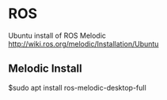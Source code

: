# ROS
Ubuntu install of ROS Melodic http://wiki.ros.org/melodic/Installation/Ubuntu

## Melodic Install
$sudo apt install ros-melodic-desktop-full

